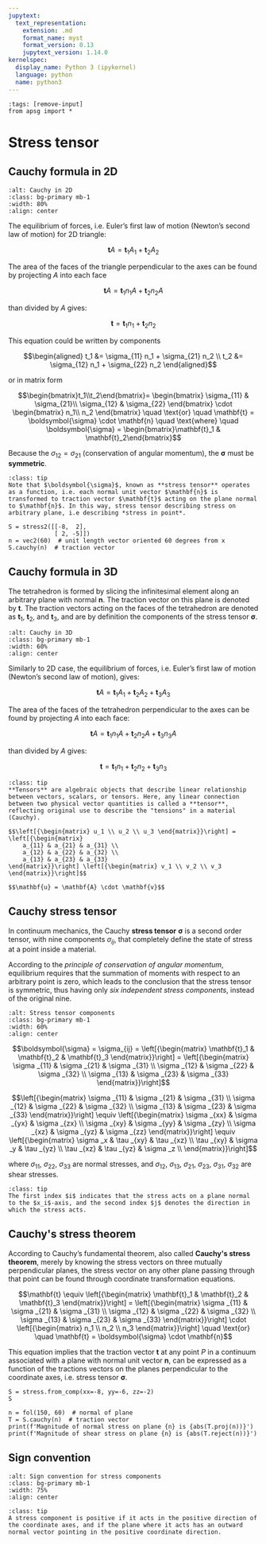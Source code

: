 ```yaml
---
jupytext:
  text_representation:
    extension: .md
    format_name: myst
    format_version: 0.13
    jupytext_version: 1.14.0
kernelspec:
  display_name: Python 3 (ipykernel)
  language: python
  name: python3
---
```


```{code-cell} ipython3
:tags: [remove-input]
from apsg import *
```

# Stress tensor

## Cauchy formula in 2D

```{image} figures/Cauchy_2D_triangle_v2.png
:alt: Cauchy in 2D
:class: bg-primary mb-1
:width: 80%
:align: center
```

The equilibrium of forces, i.e. Euler’s first law of motion (Newton’s second law of motion) for 2D triangle:

$$\mathbf{t}A = \mathbf{t}_1 A_1 + \mathbf{t}_2 A_2$$

The area of the faces of the triangle perpendicular to the axes can be found by projecting $A$ into each face

$$\mathbf{t}A = \mathbf{t}_1 n_1 A + \mathbf{t}_2 n_2 A$$

than divided by $A$ gives:

$$\mathbf{t} = \mathbf{t}_1 n_1 + \mathbf{t}_2 n_2$$

This equation could be written by components

$$\begin{aligned}
t_1 &= \sigma_{11} n_1 + \sigma_{21} n_2 \\
t_2 &= \sigma_{12} n_1 + \sigma_{22} n_2 
\end{aligned}$$

or in matrix form

$$\begin{bmatrix}t_1\\t_2\end{bmatrix}=
\begin{bmatrix}
\sigma_{11} & \sigma_{21}\\ 
\sigma_{12} & \sigma_{22}
\end{bmatrix}
\cdot
\begin{bmatrix}
n_1\\ 
n_2
\end{bmatrix}
\quad \text{or} \quad
\mathbf{t} = \boldsymbol{\sigma} \cdot \mathbf{n}
\quad \text{where} \quad
\boldsymbol{\sigma} = \begin{bmatrix}\mathbf{t}_1 & \mathbf{t}_2\end{bmatrix}$$

Because the $\sigma_{12} = \sigma_{21}$ (conservation of angular momentum), the $\boldsymbol{\sigma}$ must be **symmetric**.

```{admonition} Matrix as function
:class: tip
Note that $\boldsymbol{\sigma}$, known as **stress tensor** operates as a function, i.e. each normal unit vector $\mathbf{n}$ is transformed to traction vector $\mathbf{t}$ acting on the plane normal to $\mathbf{n}$. In this way, stress tensor describing stress on arbitrary plane, i.e describing *stress in point*.
```

```{code-cell} ipython3
S = stress2([[-8,  2],
             [ 2, -5]])
n = vec2(60)  # unit length vector oriented 60 degrees from x
S.cauchy(n)  # traction vector
```

## Cauchy formula in 3D

The tetrahedron is formed by slicing the infinitesimal element along an arbitrary plane with normal $\mathbf{n}$. The traction vector on this plane is denoted by $\mathbf{t}$. The traction vectors acting on the faces of the tetrahedron are denoted as $\mathbf{t}_1$, $\mathbf{t}_2$, and $\mathbf{t}_3$, and are by definition the components of the stress tensor $\boldsymbol{\sigma}$.

```{image} figures/Cauchy_tetrahedron.png
:alt: Cauchy in 3D
:class: bg-primary mb-1
:width: 60%
:align: center
```

Similarly to 2D case, the equilibrium of forces, i.e. Euler’s first law of motion (Newton’s second law of motion), gives:

$$\mathbf{t} A = \mathbf{t}_1 A_1 + \mathbf{t}_2 A_2 + \mathbf{t}_3 A_3$$

The area of the faces of the tetrahedron perpendicular to the axes can be found by projecting $A$ into each face:

$$\mathbf{t} A = \mathbf{t}_1 n_1 A + \mathbf{t}_2 n_2 A + \mathbf{t}_3 n_3 A$$

than divided by $A$ gives:

$$\mathbf{t} = \mathbf{t}_1 n_1 + \mathbf{t}_2 n_2 + \mathbf{t}_3 n_3$$


```{admonition} What is tensor
:class: tip
**Tensors** are algebraic objects that describe linear relationship between vectors, scalars, or tensors. Here, any linear connection between two physical vector quantities is called a **tensor**, reflecting original use to describe the "tensions" in a material (Cauchy).

$$\left[{\begin{matrix} u_1 \\ u_2 \\ u_3 \end{matrix}}\right] = \left[{\begin{matrix}
    a_{11} & a_{21} & a_{31} \\
    a_{12} & a_{22} & a_{32} \\
    a_{13} & a_{23} & a_{33}
\end{matrix}}\right] \left[{\begin{matrix} v_1 \\ v_2 \\ v_3 \end{matrix}}\right]$$

$$\mathbf{u} = \mathbf{A} \cdot \mathbf{v}$$
```

## Cauchy stress tensor

In continuum mechanics, the Cauchy **stress tensor** $\boldsymbol{\sigma}$ is a second order tensor,
with nine components $\sigma_{ij}$, that completely define the state of stress at a point inside a material.

According to the *principle of conservation of angular momentum*, equilibrium requires that the summation of moments with respect to an arbitrary point is zero, which leads to the conclusion that the stress tensor is symmetric, thus having only *six independent stress components*, instead of the original nine.

```{image} figures/Components_stress_tensor_cartesian.png
:alt: Stress tensor components
:class: bg-primary mb-1
:width: 60%
:align: center
```

$$\boldsymbol{\sigma} = \sigma_{ij} = \left[{\begin{matrix} \mathbf{t}_1 & \mathbf{t}_2 & \mathbf{t}_3 \end{matrix}}\right] =
\left[{\begin{matrix}
    \sigma _{11} & \sigma _{21} & \sigma _{31} \\
    \sigma _{12} & \sigma _{22} & \sigma _{32} \\
    \sigma _{13} & \sigma _{23} & \sigma _{33}
\end{matrix}}\right]$$

$$\left[{\begin{matrix}
    \sigma _{11} & \sigma _{21} & \sigma _{31} \\
    \sigma _{12} & \sigma _{22} & \sigma _{32} \\
    \sigma _{13} & \sigma _{23} & \sigma _{33}
\end{matrix}}\right] \equiv \left[{\begin{matrix}
    \sigma _{xx} & \sigma _{yx} & \sigma _{zx} \\
    \sigma _{xy} & \sigma _{yy} & \sigma _{zy} \\
    \sigma _{xz} & \sigma _{yz} & \sigma _{zz}
\end{matrix}}\right] \equiv \left[{\begin{matrix}
    \sigma _x & \tau _{xy} & \tau _{xz} \\
    \tau _{xy} & \sigma _y & \tau _{yz} \\
    \tau _{xz} & \tau _{yz} & \sigma _z \\
\end{matrix}}\right]$$
  
where $\sigma_{11}$, $\sigma_{22}$, $\sigma_{33}$ are normal stresses, and $\sigma_{12}$, $\sigma_{13}$, $\sigma_{21}$, $\sigma_{23}$, $\sigma_{31}$, $\sigma_{32}$ are shear stresses.

```{admonition} Indexes of stress components
:class: tip
The first index $i$ indicates that the stress acts on a plane normal to the $x_i$-axis, and the second index $j$ denotes the direction in which the stress acts.
```

## Cauchy's stress theorem

According to Cauchy’s fundamental theorem, also called **Cauchy's stress theorem**, merely by knowing the stress vectors on three mutually perpendicular planes, the stress vector on any other plane passing through that point can be found through coordinate transformation equations.

$$\mathbf{t} \equiv \left[{\begin{matrix} \mathbf{t}_1 & \mathbf{t}_2 & \mathbf{t}_3 \end{matrix}}\right] =
\left[{\begin{matrix}
\sigma _{11} & \sigma _{21} & \sigma _{31} \\
\sigma _{12} & \sigma _{22} & \sigma _{32} \\
\sigma _{13} & \sigma _{23} & \sigma _{33} 
\end{matrix}}\right] \cdot \left[{\begin{matrix} n_1 \\ n_2 \\ n_3 \end{matrix}}\right]
\quad \text{or} \quad
\mathbf{t} = \boldsymbol{\sigma} \cdot \mathbf{n}$$

This equation implies that the traction vector $\mathbf{t}$ at any point $P$ in a continuum associated with a plane with normal unit vector $\mathbf{n}$, can be expressed as a function of the tractions vectors on the planes perpendicular to the coordinate axes, i.e. stress tensor $\boldsymbol{\sigma}$.

```{code-cell} ipython3
S = stress.from_comp(xx=-8, yy=-6, zz=-2)
S
```

```{code-cell} ipython3
n = fol(150, 60)  # normal of plane
T = S.cauchy(n)  # traction vector
print(f'Magnitude of normal stress on plane {n} is {abs(T.proj(n))}')
print(f'Magnitude of shear stress on plane {n} is {abs(T.reject(n))}')
```

## Sign convention

```{image} figures/konvence-tensors.png
:alt: Sign convention for stress components
:class: bg-primary mb-1
:width: 75%
:align: center
```

```{admonition} Sign convention for stress components
:class: tip
A stress component is positive if it acts in the positive direction of the coordinate axes, and if the plane where it acts has an outward normal vector pointing in the positive coordinate direction.
```

